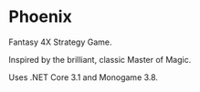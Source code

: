 # Phoenix
Fantasy 4X Strategy Game.

Inspired by the brilliant, classic Master of Magic.

Uses .NET Core 3.1 and Monogame 3.8.
